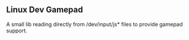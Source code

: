 
## Linux Dev Gamepad

A small lib reading directly from /dev/input/js* files to provide gamepad support.


